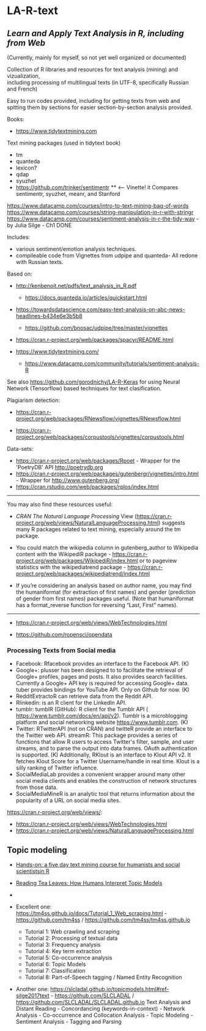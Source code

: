 # LA-R-text

## *Learn and Apply Text Analysis in R, including from Web*

(Currently, mainly for myself, so not yet well organized or documented)  

Collection of R libraries and resources for text analysis (mining) and vizualization,  
including processing of multilingual texts (in UTF-8,  specifically Russian and French)  

Easy to run codes provided, including for getting texts from web and spitting them by sections for easier section-by-section analysis provided.

Books: 
-  https://www.tidytextmining.com

Text mining packages (used in tidytext book)
- tm
- quanteda 
- lexicon?
- qdap
- syuzhet
- https://github.com/trinker/sentimentr ** <-- Vinette!
it Compares sentimentr, syuzhet, meanr, and Stanford

https://www.datacamp.com/courses/intro-to-text-mining-bag-of-words
https://www.datacamp.com/courses/string-manipulation-in-r-with-stringr
https://www.datacamp.com/courses/sentiment-analysis-in-r-the-tidy-way - by Julia Silge - Ch1 DONE

Includes: 
- various sentiment/emotion analysis techniques.
- compileable code from Vignettes from udpipe and quanteda-
All redone with Russian texts.

Based on:
- http://kenbenoit.net/pdfs/text_analysis_in_R.pdf
    - https://docs.quanteda.io/articles/quickstart.html
- https://towardsdatascience.com/easy-text-analysis-on-abc-news-headlines-b434e6e3b5b8
    - https://github.com/bnosac/udpipe/tree/master/vignettes
- https://cran.r-project.org/web/packages/spacyr/README.html

- https://www.tidytextmining.com/
    - https://www.datacamp.com/community/tutorials/sentiment-analysis-R
    

See also https://github.com/gorodnichy/LA-R-Keras for using Neural Network (Tensorflow) based techniques for text clasification.


Plagiarism detection:
- https://cran.r-project.org/web/packages/RNewsflow/vignettes/RNewsflow.html

-  https://cran.r-project.org/web/packages/corpustools/vignettes/corpustools.html


Data-sets:
- https://cran.r-project.org/web/packages/Rpoet - Wrapper for the 'PoetryDB' API <http://poetrydb.org>
- https://cran.r-project.org/web/packages/gutenbergr/vignettes/intro.html - Wrapper for  http://www.gutenberg.org/
- https://cran.rstudio.com/web/packages/rplos/index.html

***
You may also find these resources useful:

- *CRAN The Natural Language Processing* View (https://cran.r-project.org/web/views/NaturalLanguageProcessing.html) suggests many R packages related to text mining, especially around the tm package.

- You could match the wikipedia column in gutenberg_author to Wikipedia content with the WikipediR package - https://cran.r-project.org/web/packages/WikipediR/index.html or to pageview statistics with the wikipediatrend package - https://cran.r-project.org/web/packages/wikipediatrend/index.html
- If you’re considering an analysis based on author name, you may find the humaniformat (for extraction of first names) and gender (prediction of gender from first names) packages useful. (Note that humaniformat has a format_reverse function for reversing “Last, First” names).


*** 

- https://cran.r-project.org/web/views/WebTechnologies.html

- https://github.com/ropensci/opendata

### Processing Texts from Social media

- Facebook: Rfacebook provides an interface to the Facebook API. (K)
- Google+: plusser has been designed to to facilitate the retrieval of Google+ profiles, pages and posts. It also provides search facilities. Currently a Google+ API key is required for accessing Google+ data. tuber provides bindings for YouTube API. Only on Github for now. (K)
- RedditExtractoR can retrieve data from the Reddit API.
- Rlinkedin: is an R client for the LinkedIn API.
- tumblr: tumblR (GitHub): R client for the Tumblr API ( https://www.tumblr.com/docs/en/api/v2). Tumblr is a microblogging platform and social networking website https://www.tumblr.com. (K)
- Twitter: RTwitterAPI (not on CRAN) and twitteR provide an interface to the Twitter web API. streamR: This package provides a series of functions that allow R users to access Twitter's filter, sample, and user streams, and to parse the output into data frames. OAuth authentication is supported. (K) Additionally, RKlout is an interface to Klout API v2. It fetches Klout Score for a Twitter Username/handle in real time. Klout is a silly ranking of Twitter influence.
- SocialMediaLab provides a convenient wrapper around many other social media clients and enables the construction of network structures from those data.
- SocialMediaMineR is an analytic tool that returns information about the popularity of a URL on social media sites.



https://cran.r-project.org/web/views/:

- https://cran.r-project.org/web/views/WebTechnologies.html
- https://cran.r-project.org/web/views/NaturalLanguageProcessing.html


## Topic modeling

- [Hands-on: a five day text mining course for humanists and social scientistsin R](http://ceur-ws.org/Vol-1918/wiedemann.pdf)
- [Reading Tea Leaves: How Humans Interpret Topic Models](https://proceedings.neurips.cc/paper/2009/file/f92586a25bb3145facd64ab20fd554ff-Paper.pdf)
- 
- Excellent one: https://tm4ss.github.io/docs/Tutorial_1_Web_scraping.html - https://github.com/tm4ss / https://github.com/tm4ss/tm4ss.github.io
  - Tutorial 1: Web crawling and scraping
  - Tutorial 2: Processing of textual data
  - Tutorial 3: Frequency analysis
  - Tutorial 4: Key term extraction
  - Tutorial 5: Co-occurrence analysis
  - Tutorial 6: Topic Models
  - Tutorial 7: Classification
  - Tutorial 8: Part-of-Speech tagging / Named Entity Recognition
  
- Another one: https://slcladal.github.io/topicmodels.html#ref-silge2017text - https://github.com/SLCLADAL / https://github.com/SLCLADAL/SLCLADAL.github.io
Text Analysis and Distant Reading -
Concordancing (keywords-in-context) -
Network Analysis -
Co-occurrence and Collocation Analysis -
Topic Modeling -
Sentiment Analysis -
Tagging and Parsing 
